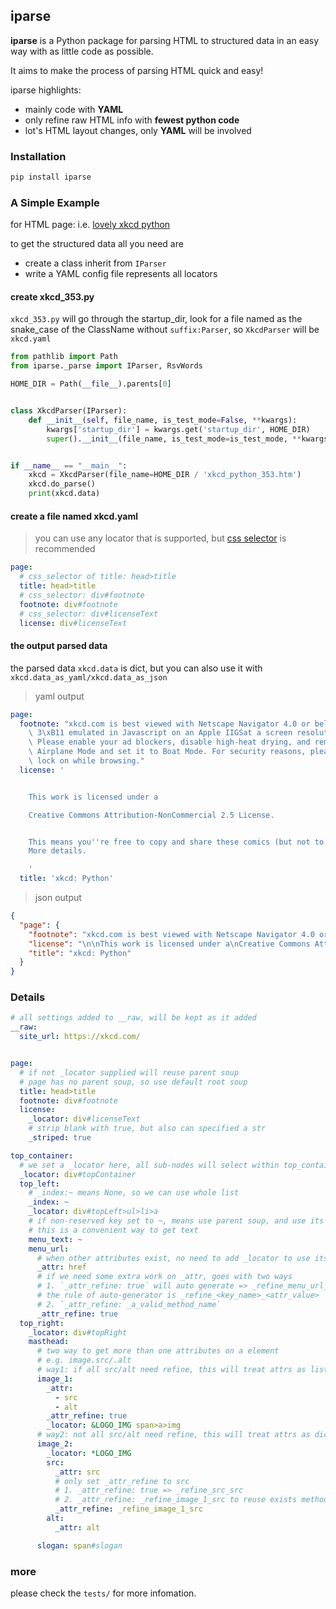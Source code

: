## iparse

**iparse** is a Python package for parsing HTML to structured data in an easy way with as little code as possible.

It aims to make the process of parsing HTML quick and easy!

iparse highlights:

- mainly code with **YAML**
- only refine raw HTML info with **fewest python code**
- lot's HTML layout changes, only **YAML** will be involved

### Installation

```sh
pip install iparse
```

### A Simple Example

for HTML page: i.e. [lovely xkcd python](https://xkcd.com/353/)

to get the structured data all you need are

- create a class inherit from `IParser`
- write a YAML config file represents all locators

#### create **xkcd_353.py**

`xkcd_353.py` will go through the startup_dir, look for a file named as the snake_case of the ClassName without `suffix:Parser`, so `XkcdParser` will be `xkcd.yaml`

```python
from pathlib import Path
from iparse._parse import IParser, RsvWords

HOME_DIR = Path(__file__).parents[0]


class XkcdParser(IParser):
    def __init__(self, file_name, is_test_mode=False, **kwargs):
        kwargs['startup_dir'] = kwargs.get('startup_dir', HOME_DIR)
        super().__init__(file_name, is_test_mode=is_test_mode, **kwargs)


if __name__ == "__main__":
    xkcd = XkcdParser(file_name=HOME_DIR / 'xkcd_python_353.htm')
    xkcd.do_parse()
    print(xkcd.data)
```

#### create a file named **xkcd.yaml**

> you can use any locator that is supported, but [css selector](http://www.java2s.com/Tutorials/HTML_CSS/CSS_Selector/index.htm) is recommended

```yaml
page:
  # css_selector of title: head>title
  title: head>title
  # css_selector: div#footnote
  footnote: div#footnote
  # css_selector: div#licenseText
  license: div#licenseText
```

#### the output parsed data

the parsed data `xkcd.data` is dict, but you can also use it with `xkcd.data_as_yaml/xkcd.data_as_json`

> yaml output

```yaml
page:
  footnote: "xkcd.com is best viewed with Netscape Navigator 4.0 or below on a Pentium\
    \ 3\xB11 emulated in Javascript on an Apple IIGSat a screen resolution of 1024x1.\
    \ Please enable your ad blockers, disable high-heat drying, and remove your devicefrom\
    \ Airplane Mode and set it to Boat Mode. For security reasons, please leave caps\
    \ lock on while browsing."
  license: '


    This work is licensed under a

    Creative Commons Attribution-NonCommercial 2.5 License.


    This means you''re free to copy and share these comics (but not to sell them).
    More details.

    '
  title: 'xkcd: Python'
```

> json output

```json
{
  "page": {
    "footnote": "xkcd.com is best viewed with Netscape Navigator 4.0 or below on a Pentium 3\u00b11 emulated in Javascript on an Apple IIGSat a screen resolution of 1024x1. Please enable your ad blockers, disable high-heat drying, and remove your devicefrom Airplane Mode and set it to Boat Mode. For security reasons, please leave caps lock on while browsing.",
    "license": "\n\nThis work is licensed under a\nCreative Commons Attribution-NonCommercial 2.5 License.\n\nThis means you're free to copy and share these comics (but not to sell them). More details.\n",
    "title": "xkcd: Python"
  }
}
```

### Details

```yaml
# all settings added to __raw, will be kept as it added
__raw:
  site_url: https://xkcd.com/


page:
  # if not _locator supplied will reuse parent soup
  # page has no parent soup, so use default root soup
  title: head>title
  footnote: div#footnote
  license:
    _locator: div#licenseText
    # strip blank with true, but also can specified a str
    _striped: true

top_container:
  # we set a _locator here, all sub-nodes will select within top_container
  _locator: div#topContainer
  top_left:
    # _index:~ means None, so we can use whole list
    _index: ~
    _locator: div#topLeft>ul>li>a
    # if non-reserved key set to ~, means use parent soup, and use its text
    # this is a convenient way to get text
    menu_text: ~
    menu_url:
      # when other attributes exist, no need to add _locator to use its parent soup
      _attr: href
      # if we need some extra work on _attr, goes with two ways
      # 1. `_attr_refine: true` will auto generate => _refine_menu_url_href
      # the rule of auto-generator is _refine_<key_name>_<attr_value>
      # 2. `_attr_refine: _a_valid_method_name`
      _attr_refine: true
  top_right:
    _locator: div#topRight
    masthead:
      # two way to get more than one attributes on a element
      # e.g. image.src/.alt
      # way1: if all src/alt need refine, this will treat attrs as list
      image_1:
        _attr:
          - src
          - alt
        _attr_refine: true
        _locator: &LOGO_IMG span>a>img
      # way2: not all src/alt need refine, this will treat attrs as dict
      image_2:
        _locator: *LOGO_IMG
        src:
          _attr: src
          # only set _attr_refine to src
          # 1. _attr_refine: true => _refine_src_src
          # 2. _attr_refine: _refine_image_1_src to reuse exists method
          _attr_refine: _refine_image_1_src
        alt:
          _attr: alt

      slogan: span#slogan
```

### more

please check the `tests/` for more infomation.
